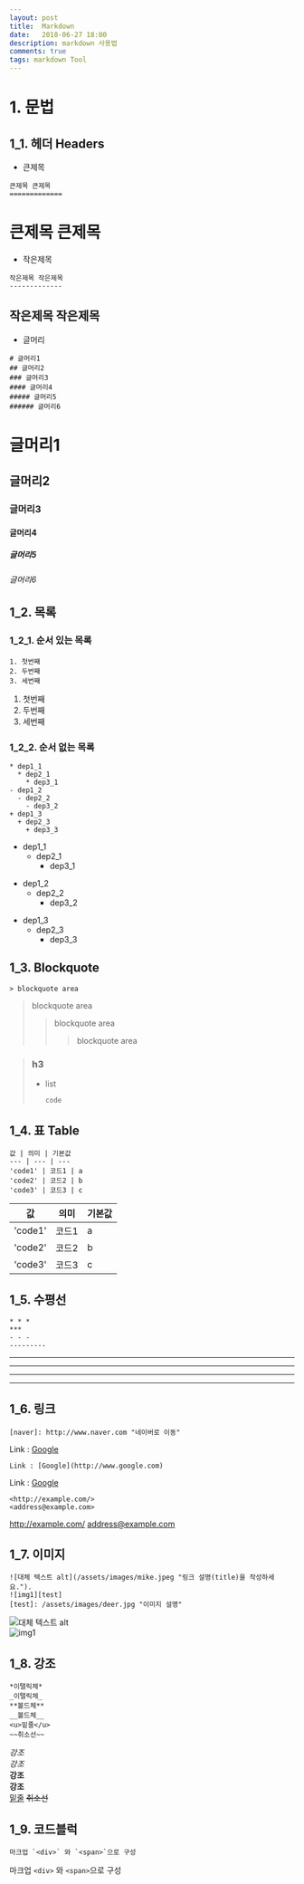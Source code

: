 ```yaml
---
layout: post
title:  Markdown
date:   2018-06-27 18:00
description: markdown 사용법
comments: true
tags: markdown Tool
---
```


# 1. 문법

## 1_1. 헤더 Headers

* 큰제목	
``` 
큰제목 큰제목 
============= 
``` 
 
큰제목 큰제목
=============	

* 작은제목
```
작은제목 작은제목
-------------
```

작은제목 작은제목		
-------------	

* 글머리
```
# 글머리1	
## 글머리2	
### 글머리3	
#### 글머리4	
##### 글머리5	
###### 글머리6	
```

# 글머리1 
## 글머리2	
### 글머리3	
#### 글머리4	
##### 글머리5	
###### 글머리6 

## 1_2. 목록 

### 1_2_1. 순서 있는 목록
```
1. 첫번째
2. 두번째
3. 세번째 
```
1. 첫번째
2. 두번째
3. 세번째 

### 1_2_2. 순서 없는 목록
```
* dep1_1
  * dep2_1
    * dep3_1
- dep1_2
  - dep2_2
    - dep3_2
+ dep1_3
  + dep2_3
    + dep3_3
```
* dep1_1
  * dep2_1
    * dep3_1
- dep1_2
  - dep2_2
    - dep3_2
+ dep1_3
  + dep2_3
    + dep3_3

## 1_3. Blockquote
```
> blockquote area
```

> blockquote area  
> > blockquote area  
> > > blockquote area  

> ### h3
> * list  
>   ``` 
>   code 
>   ``` 

## 1_4. 표 Table
```
값 | 의미 | 기본값  
--- | --- | ---  
'code1' | 코드1 | a  
'code2' | 코드2 | b  
'code3' | 코드3 | c  
```

값 | 의미 | 기본값  
--- | --- | ---  
'code1' | 코드1 | a  
'code2' | 코드2 | b  
'code3' | 코드3 | c  



## 1_5. 수평선
```
* * * 
***
- - - 
---------
```

* * * 
***
- - - 
---------

## 1_6. 링크
```
[naver]: http://www.naver.com "네이버로 이동"
```
[naver]: http://www.naver.com
Link : [Google][naver]


```
Link : [Google](http://www.google.com)
```

Link : [Google](http://www.google.com)

```
<http://example.com/> 
<address@example.com>
```

<http://example.com/> 
<address@example.com> 	

## 1_7. 이미지
```
![대체 텍스트 alt](/assets/images/mike.jpeg "링크 설명(title)을 작성하세요."). 
![img1][test]  
[test]: /assets/images/deer.jpg "이미지 설명"
```

![대체 텍스트 alt](/assets/images/mike.jpeg "링크 설명(title)을 작성하세요.")  
![img1][test]  

[test]: /assets/images/deer.jpg "이미지 설명"


## 1_8. 강조
```
*이탤릭체* 
_이탤릭체_ 
**볼드체** 
__볼드체__
<u>밑줄</u>
~~취소선~~ 
```

*강조*  
_강조_  
**강조**  
__강조__  
<u>밑줄</u>
~~취소선~~ 


## 1_9. 코드블럭 

```
마크업 `<div>` 와 `<span>`으로 구성
```

마크업 `<div>` 와 `<span>`으로 구성
















